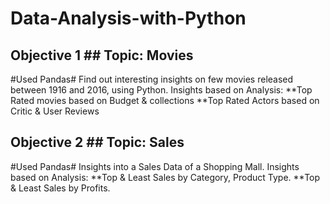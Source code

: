 # Data-Analysis-with-Python

## Objective 1 ## Topic: Movies ##
#Used Pandas#
Find out interesting insights on few movies released between 1916 and 2016, using Python.
Insights based on Analysis:
**Top Rated movies based on Budget & collections 
**Top Rated Actors based on Critic & User Reviews

## Objective 2 ## Topic: Sales ##
#Used Pandas#
Insights into a Sales Data of a Shopping Mall. 
Insights based on Analysis:
**Top & Least Sales by Category, Product Type.
**Top & Least Sales by Profits.

